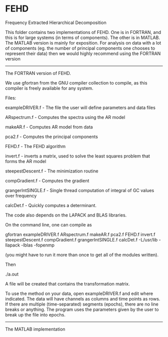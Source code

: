 # FEHD
Frequency Extracted Hierarchical Decomposition

This folder contains two implementations of FEHD. One is in FORTRAN, and this is for large systems (in terms of components). The other is in MATLAB. The MATLAB version is mainly for exposition. For analysis on data with a lot of components (eg. the number of principal components one chooses to represent their data) then we would highly recommend using the FORTRAN version 


-------------------------------------------------------------------------------------------------------------------
The FORTRAN version of FEHD.

We use gfortran from the GNU compiler collection to compile, as this compiler is freely available for any system. 

Files:

exampleDRIVER.f - The file the user will define parameters and data files

ARspectrum.f - Computes the spectra using the AR model

makeAR.f - Computes AR model from data

pca2.f - Computes the principal components

FEHD.f - The FEHD algorithm

invert.f - inverts a matrix, used to solve the least squares problem that forms the AR model

steepestDescent.f - The minimization routine

compGradient.f - Computes the gradient

grangerIntSINGLE.f - Single thread computation of integral of GC values over
    frequency

calcDet.f - Quickly computes a determinant.

The code also depends on the LAPACK and BLAS libraries. 

On the command line, one can compile as 

gfortran exampleDRIVER.f ARspectrum.f makeAR.f pca2.f FEHD.f invert.f 
steepestDescent.f compGradient.f grangerIntSINGLE.f calcDet.f -L/usr/lib 
-llapack -lblas -fopenmp

(you might have to run it more than once to get all of the modules written).

Then 

./a.out

A file will be created that contains the transformation matrix.

To use the method on your data, open exampleDRIVER.f and edit where indicated.
The data will have channels as columns and time points as rows. If there are
multiple (time-separated) segments (epochs), there are no line breaks or 
anything. The program uses the parameters given by the user to break up
the file into epochs.


----------------------------------------------
The MATLAB implementation

